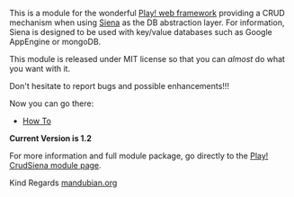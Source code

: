 This is a module for the wonderful [Play! web framework](http://www.playframework.org) providing a CRUD mechanism when using [Siena](http://www.sienaproject.com) as the DB abstraction layer.
For information, Siena is designed to be used with key/value databases such as Google AppEngine or mongoDB.

This module is released under MIT license so that you can _almost_ do what you want with it.

Don't hesitate to report bugs and possible enhancements!!!

Now you can go there:
  * [How To](HowTo.md)

**Current Version is 1.2**

For more information and full module package, go directly to the [Play! CrudSiena module page](http://www.playframework.org/modules/crudsiena).

Kind Regards
[mandubian.org](http://www.mandubian.org)
